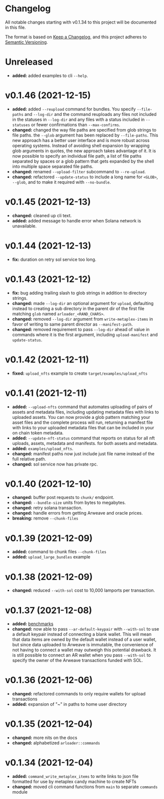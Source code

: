 # Changelog

All notable changes starting with v0.1.34 to this project will be documented in this file.

The format is based on [Keep a Changelog](https://keepachangelog.com/en/1.0.0/),
and this project adheres to [Semantic Versioning](https://semver.org/spec/v2.0.0.html).

# Unreleased
- **added:** added examples to cli `--help`.

# v0.1.46 (2021-12-15)
- **added:** added `--reupload` command for bundles. You specify `--file-paths` and `--log-dir` and the command reuploads any files not included in the statuses in `--log-dir` and any files with a status included in `--statuses` or fewer confirmations than `--max-confirms`.
- **changed:** changed the way file paths are specified from glob strings to file paths. the `--glob` argument has been replaced by `--file-paths`. This new approach has a better user interface and is more robust across operating systems. Instead of avoiding shell expansion by wrapping glob arguments in quotes, the new approach takes advantage of it. It is now possible to specify an individual file path, a list of file paths separated by spaces or a glob pattern that gets expanded by the shell into multiple space separated file paths.
- **changed:** renamed `--upload-filter` subcommand to `--re-upload`.
- **changed:** refactored `--update-status` to include a long name for `<GLOB>`, `--glob`, and to make it required with `--no-bundle`.

# v0.1.45 (2021-12-13)
- **changed:** cleaned up cli text.
- **added:** added message to handle error when Solana network is unavailable.

# v0.1.44 (2021-12-13)
- **fix:** duration on retry sol service too long.

# v0.1.43 (2021-12-12)
- **fix:** bug adding trailing slash to glob strings in addition to directory strings.
- **changed:** made `--log-dir` an optional argument for `upload`, defaulting instead to creating a sub directory in the parent dir of the first file matching `glob` named `arloader_<RAND_CHARS>`.
- **changed:** removed `--log-dir` argument from `write-metaplex-items` in favor of writing to same parent director as `--manifest-path`.
- **changed:** removed requirement to pass `--log-dir` ahead of value in commands where it is the first argument, including `upload-manifest` and `update-status`.

# v0.1.42 (2021-12-11)
- **fixed:** `upload_nfts` example to create `target/examples/upload_nfts` 

# v0.1.41 (2021-12-11)
- **added:** `--upload-nfts` command that automates uploading of pairs of assets and metadata files, including updating metadata files with links to uploaded assets. You can now provide a glob pattern matching your asset files and the complete process will run, returning a manifest file with links to your uploaded metadata files that can be included in your on chain token metadata.
- **added:** `--update-nft-status` command that reports on status for all nft uploads, assets, metadata and manifests.
for both assets and metadata.
- **added:** `examples/upload_nfts`.
- **changed:** manifest paths now just include just file name instead of the full relative path.
- **changed:** sol service now has private rpc.

# v0.1.40 (2021-12-10)
- **changed:** buffer post requests to `chunk/` endpoint.
- **changed:** `--bundle-size` units from bytes to megabytes.
- **changed:** retry solana transaction.
- **changed:** handle errors from getting Arweave and oracle prices.
- **breaking:** remove `--chunk-files`

# v0.1.39 (2021-12-09)
- **added:** command to chunk files `--chunk-files`
- **added:** `upload_large_bundles` example

# v0.1.38 (2021-12-09)
- **changed:** reduced `--with-sol` cost to 10,000 lamports per transaction.

# v0.1.37 (2021-12-08)
- **added:** [benchmarks](https://calebeverett.github.io/arloader/)
- **changed:** now able to pass `--ar-default-keypair` with `--with-sol` to use a default keypair instead of connecting a blank wallet. This will mean that data items are owned by the default wallet instead of a user wallet, but since data uploaded to Arweave is immutable, the convenience of not having to connect a wallet may outweigh this potential drawback. It is still possible to connect an AR wallet when you pass `--with-sol` to specify the owner of the Arweave transactions funded with SOL.

# v0.1.36 (2021-12-06)
- **changed:** refactored commands to only require wallets for upload transactions
- **added:** expansion of "~" in paths to home user directory

# v0.1.35 (2021-12-04)
- **changed:** more nits on the docs
- **changed:** alphabetized `arloader::commands`

# v0.1.34 (2021-12-04)
- **added:** `command_write_metaplex_items` to write links to json file formatted for use by metaplex candy machine to create NFTs
- **changed:** moved cli command functions from `main` to separate `commands` module